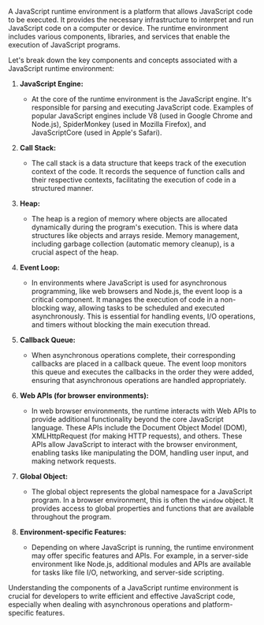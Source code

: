 
A JavaScript runtime environment is a platform that allows JavaScript code to be executed. It provides the necessary infrastructure to interpret and run JavaScript code on a computer or device. The runtime environment includes various components, libraries, and services that enable the execution of JavaScript programs.

Let's break down the key components and concepts associated with a JavaScript runtime environment:

1. **JavaScript Engine:**
   - At the core of the runtime environment is the JavaScript engine. It's responsible for parsing and executing JavaScript code. Examples of popular JavaScript engines include V8 (used in Google Chrome and Node.js), SpiderMonkey (used in Mozilla Firefox), and JavaScriptCore (used in Apple's Safari).

2. **Call Stack:**
   - The call stack is a data structure that keeps track of the execution context of the code. It records the sequence of function calls and their respective contexts, facilitating the execution of code in a structured manner.

3. **Heap:**
   - The heap is a region of memory where objects are allocated dynamically during the program's execution. This is where data structures like objects and arrays reside. Memory management, including garbage collection (automatic memory cleanup), is a crucial aspect of the heap.

4. **Event Loop:**
   - In environments where JavaScript is used for asynchronous programming, like web browsers and Node.js, the event loop is a critical component. It manages the execution of code in a non-blocking way, allowing tasks to be scheduled and executed asynchronously. This is essential for handling events, I/O operations, and timers without blocking the main execution thread.

5. **Callback Queue:**
   - When asynchronous operations complete, their corresponding callbacks are placed in a callback queue. The event loop monitors this queue and executes the callbacks in the order they were added, ensuring that asynchronous operations are handled appropriately.

6. **Web APIs (for browser environments):**
   - In web browser environments, the runtime interacts with Web APIs to provide additional functionality beyond the core JavaScript language. These APIs include the Document Object Model (DOM), XMLHttpRequest (for making HTTP requests), and others. These APIs allow JavaScript to interact with the browser environment, enabling tasks like manipulating the DOM, handling user input, and making network requests.

7. **Global Object:**
   - The global object represents the global namespace for a JavaScript program. In a browser environment, this is often the `window` object. It provides access to global properties and functions that are available throughout the program.

8. **Environment-specific Features:**
   - Depending on where JavaScript is running, the runtime environment may offer specific features and APIs. For example, in a server-side environment like Node.js, additional modules and APIs are available for tasks like file I/O, networking, and server-side scripting.

Understanding the components of a JavaScript runtime environment is crucial for developers to write efficient and effective JavaScript code, especially when dealing with asynchronous operations and platform-specific features.